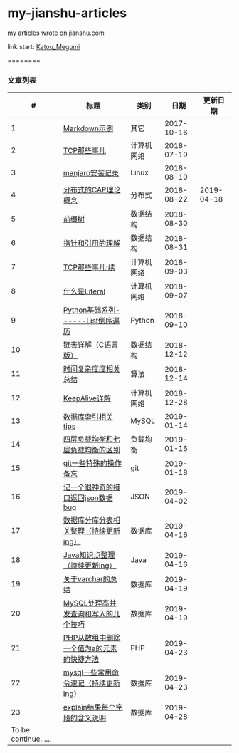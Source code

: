 # my-jianshu-articles
my articles wrote on jianshu.com

link start: [Katou_Megumi](https://www.jianshu.com/u/c8cb345feef2)

========

### 文章列表



| # | 标题 | 类别 | 日期 | 更新日期 |
|---| ---  | ---- | --- |   ---    |
| 1 | [Markdown示例](./其它/Markdown示例.md) | 其它 | 2017-10-16 |
| 2 | [TCP那些事儿](./计算机网络/TCP那些事儿.md) | 计算机网络 | 2018-07-19 |
| 3 | [manjaro安装记录](./外功/manjaro安装记录.md) | Linux | 2018-08-10 |
| 4 | [分布式的CAP理论概念](./服务端/分布式的CAP理论概念.md) | 分布式 | 2018-08-22 | 2019-04-18 |
| 5 | [前缀树](./数据结构/前缀树.md) | 数据结构 | 2018-08-30 |
| 6 | [指针和引用的理解](./数据结构/指针和引用的理解.md) | 数据结构 | 2018-08-31 |
| 7 | [TCP那些事儿·续](./计算机网络/TCP那些事儿·续.md) | 计算机网络 | 2018-09-03 |
| 8 | [什么是Literal](./计算机网络/什么是Literal.md) | 计算机网络 | 2018-09-07 |
| 9 | [Python基础系列------List倒序遍历](./Python/Python基础系列------List倒序遍历.md) | Python | 2018-09-10 |
| 10 | [链表详解（C语言版）](./数据结构/链表详解（C语言版）.md) | 数据结构 | 2018-12-12 |
| 11 | [时间复杂度度相关总结](./算法/时间复杂度相关总结.md) | 算法 | 2018-12-14 |
| 12 | [KeepAlive详解](./计算机网络/KeepAlive详解.md) | 计算机网络 | 2018-12-28 |
| 13 | [数据库索引相关tips](./数据库/数据库索引相关tips.md) | MySQL | 2019-01-14 |
| 14 | [四层负载均衡和七层负载均衡的区别](./服务端/四层负载均衡和七层负载均衡的区别.md) | 负载均衡 | 2019-01-16 |
| 15 | [git一些特殊的操作备忘](./git/git一些特殊的操作备忘.md) | git | 2019-01-18 |
| 16 | [记一个很神奇的接口返回json数据bug](./bug/记一个很神奇的接口返回json数据bug.md) | JSON | 2019-04-02 |
| 17 | [数据库分库分表相关整理（持续更新ing）](./数据库/数据库分库分表相关整理（持续更新ing）.md) | 数据库 | 2019-04-16 |
| 18 | [Java知识点整理（持续更新ing）](./Java/Java知识点整理（持续更新ing）.md) | Java | 2019-04-16 |
| 19 | [关于varchar的总结](./数据库/关于varchar的总结.md) | 数据库 | 2019-04-19 |
| 20 | [MySQL处理高并发查询和写入的几个技巧](./数据库/MySQL处理高并发查询和写入的几个技巧.md) | 数据库 | 2019-04-19 |
| 21 | [PHP从数组中删除一个值为a的元素的快捷方法](./PHP/PHP从数组中删除一个值为a的元素的快捷方法.md) | PHP | 2019-04-23 |
| 22 | [mysql一些常用命令速记（持续更新ing）](./数据库/mysql一些常用命令速记（持续更新ing）.md) | 数据库 | 2019-04-23 |
| 23 | [explain结果每个字段的含义说明](./数据库/explain结果每个字段的含义说明.md) | 数据库 | 2019-04-28 |
| To be continue...... |
